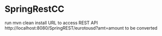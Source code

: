 # SpringRestCC
run mvn clean install
URL to access REST API http://localhost:8080/SpringREST/eurotousd?amt=amount to be converted
